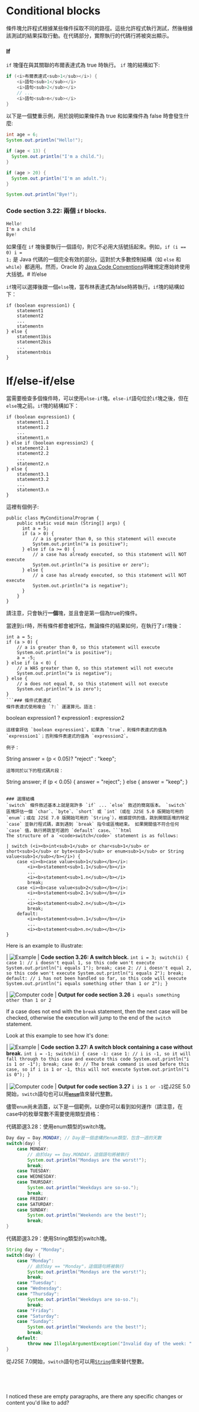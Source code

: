 # Conditional blocks

條件塊允許程式根據某些條件採取不同的路徑。這些允許程式執行測試，然後根據該測試的結果採取行動。在代碼部分，實際執行的代碼行將被突出顯示。

### If

<code>if</code> 塊僅在與其關聯的布爾表達式為 true 時執行。 <code>if</code> 塊的結構如下:

```java
if (<i>布爾表達式<sub>1</sub></i>) { 
    <i>語句<sub>1</sub></i>
    <i>語句<sub>2</sub></i>
    // ...
    <i>語句<sub>n</sub></i>
}
```

以下是一個雙重示例，用於說明如果條件為 true 和如果條件為 false 時會發生什麼:

```java
int age = 6;
System.out.println("Hello!");

if (age < 13) {
  System.out.println("I'm a child.");
}

if (age > 20) {
  System.out.println("I'm an adult.");
}

System.out.println("Bye!");
```

### Code section 3.22: 兩個 <code>if</code> blocks.
```java
Hello!
I'm a child
Bye!
```

如果僅在 <code>if</code> 塊後要執行一個語句，則它不必用大括號括起來。例如，<code>if (i == 0) i = 1;</code> 是 Java 代碼的一個完全有效的部分。這對於大多數控制結構（如 <code>else</code> 和 <code>while</code>）都適用。然而，Oracle 的 [Java Code Conventions](http://www.oracle.com/technetwork/java/index.html#449)明確規定應始終使用大括號。# If/else

`if`塊可以選擇後跟一個`else`塊，當布林表達式為false時將執行。`if`塊的結構如下：

```plaintext
if (boolean expression1) {
    statement1
    statement2
    ...
    statementn
} else {
    statement1bis
    statement2bis
    ...
    statementnbis
}
```

# If/else-if/else

當需要檢查多個條件時，可以使用`else-if`塊。`else-if`語句位於`if`塊之後，但在`else`塊之前。`if`塊的結構如下：

```plaintext
if (boolean expression1) {
    statement1.1
    statement1.2
    ...
    statement1.n
} else if (boolean expression2) {
    statement2.1
    statement2.2
    ...
    statement2.n
} else {
    statement3.1
    statement3.2
    ...
    statement3.n
}
```

這裡有個例子:

```plaintext
public class MyConditionalProgram {
    public static void main (String[] args) {
      int a = 5;
      if (a > 0) {
          // a is greater than 0, so this statement will execute
          System.out.println("a is positive");
      } else if (a >= 0) {
          // a case has already executed, so this statement will NOT execute
          System.out.println("a is positive or zero");
      } else {
          // a case has already executed, so this statement will NOT execute
          System.out.println("a is negative");
      }
    }
}
```

請注意，只會執行**一個**塊，並且會是第一個為true的條件。

當達到`if`時，所有條件都會被評估，無論條件的結果如何，在執行了`if`塊後：

```plaintext
int a = 5;
if (a > 0) {
    // a is greater than 0, so this statement will execute
    System.out.println("a is positive");
    a = -5;
} else if (a < 0) {
    // a WAS greater than 0, so this statement will not execute
    System.out.println("a is negative");
} else {
    // a does not equal 0, so this statement will not execute
    System.out.println("a is zero");
}
```### 條件式表達式
條件表達式使用複合 `?:` 運運算元。語法：
```
boolean expression1 ? expression1 : expression2
```
這樣會評估 `boolean expression1`，如果為 `true`，則條件表達式的值為 `expression1`；否則條件表達式的值為 `expression2`。

例子：
```
String answer = (p < 0.05)? "reject" : "keep";
```
這等同於以下的程式碼片段：
```
String answer;
if (p < 0.05) {
    answer = "reject";
} else {
    answer = "keep";
}
```

### 選擇結構
`switch` 條件敘述基本上就是寫許多 `if` ... `else` 敘述的簡寫版本。 `switch` 區塊評估一個 `char`、`byte`、`short` 或 `int`（或在 J2SE 5.0 版開始可用的 `enum`；或在 J2SE 7.0 版開始可用的 `String`），根據提供的值，跳到開關區塊的特定 `case` 並執行程式碼，直到遇到 `break` 指令或區塊結束。 如果開關值不符合任何 `case` 值，執行將跳至可選的 `default` case。```html
The structure of a `<code>switch</code>` statement is as follows:

| switch (<i><b>int<sub>1</sub> or char<sub>1</sub> or short<sub>1</sub> or byte<sub>1</sub> or enum<sub>1</sub> or String value<sub>1</sub></b></i>) { 
    case <i><b>case value<sub>1</sub></b></i>: 
        <i><b>statement<sub>1.1</sub></b></i>
        ...
        <i><b>statement<sub>1.n</sub></b></i>
        break;
    case <i><b>case value<sub>2</sub></b></i>: 
        <i><b>statement<sub>2.1</sub></b></i>
        ...
        <i><b>statement<sub>2.n</sub></b></i>
        break;
    default: 
        <i><b>statement<sub>n.1</sub></b></i>
        ...
        <i><b>statement<sub>n.n</sub></b></i>
}
```

Here is an example to illustrate:

| ![Example](https://upload.wikimedia.org/wikipedia/commons/thumb/6/6a/Nuvola_apps_edu_miscellaneous.svg/32px-Nuvola_apps_edu_miscellaneous.svg.png) | **Code section 3.26: A switch block.** 
    `int i = 3;
    switch(i) {
        case 1:
            // i doesn't equal 1, so this code won't execute
            System.out.println("i equals 1");
            break;
        case 2:
            // i doesn't equal 2, so this code won't execute
            System.out.println("i equals 2");
            break;
        default:
            // i has not been handled so far, so this code will execute
            System.out.println("i equals something other than 1 or 2");
    }`

| ![Computer code](https://upload.wikimedia.org/wikipedia/commons/thumb/7/78/Gnome-settings-accessibility-keyboard.svg/32px-Gnome-settings-accessibility-keyboard.svg.png) | **Output for code section 3.26** 
    ```
    i equals something other than 1 or 2
    ```

If a case does not end with the `break` statement, then the next case will be checked, otherwise the execution will jump to the end of the `switch` statement.

Look at this example to see how it's done:

| ![Example](https://upload.wikimedia.org/wikipedia/commons/thumb/6/6a/Nuvola_apps_edu_miscellaneous.svg/32px-Nuvola_apps_edu_miscellaneous.svg.png) | **Code section 3.27: A switch block containing a case without break.** 
    `int i = -1;
    switch(i) {
        case -1:
        case 1:
            // i is -1, so it will fall through to this case and execute this code
            System.out.println("i is 1 or -1");
            break;
        case 0:
            // The break command is used before this case, so if i is 1 or -1, this will not execute
            System.out.println("i is 0");
    }`

| ![Computer code](https://upload.wikimedia.org/wikipedia/commons/thumb/7/78/Gnome-settings-accessibility-keyboard.svg/32px-Gnome-settings-accessibility-keyboard.svg.png) | **Output for code section 3.27** 
    ```
    i is 1 or -1
    ```從J2SE 5.0開始，<code>switch</code>語句也可以用<code><span style="color:DodgerBlue4; text-decoration: none; font-weight: bold;"><a data-savepage-href="/wiki/Java_Programming/Keywords/enum" href="https://en.wikibooks.org/wiki/Java_Programming/Keywords/enum" title="Java Programming/Keywords/enum">enum</a></span></code>值來替代整數。</p><p>儘管<code>enum</code>尚未涵蓋，以下是一個範例，以便你可以看到如何運作（請注意，在case中的枚舉常數不需要使用類型資格：</p>

代碼節選3.28：使用enum類型的switch塊。

```java
Day day = Day.MONDAY; // Day是一個虛構的enum類型，包含一週的天數
switch(day) {
    case MONDAY:
        // 由於day == Day.MONDAY，這個語句將被執行
        System.out.println("Mondays are the worst!");
        break;
    case TUESDAY:
    case WEDNESDAY:
    case THURSDAY:
        System.out.println("Weekdays are so-so.");
        break;
    case FRIDAY:
    case SATURDAY:
    case SUNDAY:
        System.out.println("Weekends are the best!");
        break;
}
```

代碼節選3.29：使用String類型的switch塊。

```java
String day = "Monday";
switch(day) {
    case "Monday":
        // 由於day == "Monday"，這個語句將被執行
        System.out.println("Mondays are the worst!");
        break;
    case "Tuesday":
    case "Wednesday":
    case "Thursday":
        System.out.println("Weekdays are so-so.");
        break;
    case "Friday":
    case "Saturday":
    case "Sunday":
        System.out.println("Weekends are the best!");
        break;
    default:
        throw new IllegalArgumentException("Invalid day of the week: " + day);
}
```

從J2SE 7.0開始，<code>switch</code>語句也可以用<code><a data-savepage-href="/wiki/Java_Programming/API/java.lang.String" href="https://en.wikibooks.org/wiki/Java_Programming/API/java.lang.String" title="Java Programming/API/java.lang.String">String</a></code>值來替代整數。<p><br></p><p><br></p>

I noticed these are empty paragraphs, are there any specific changes or content you'd like to add?